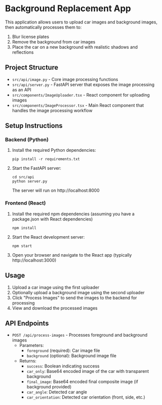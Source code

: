 # Background Replacement App

This application allows users to upload car images and background images, then automatically processes them to:
1. Blur license plates
2. Remove the background from car images
3. Place the car on a new background with realistic shadows and reflections

## Project Structure

- `src/api/image.py` - Core image processing functions
- `src/api/server.py` - FastAPI server that exposes the image processing as an API
- `src/components/ImageUploader.tsx` - React component for uploading images
- `src/components/ImageProcessor.tsx` - Main React component that handles the image processing workflow

## Setup Instructions

### Backend (Python)

1. Install the required Python dependencies:
   ```
   pip install -r requirements.txt
   ```

2. Start the FastAPI server:
   ```
   cd src/api
   python server.py
   ```
   The server will run on http://localhost:8000

### Frontend (React)

1. Install the required npm dependencies (assuming you have a package.json with React dependencies)
   ```
   npm install
   ```

2. Start the React development server:
   ```
   npm start
   ```

3. Open your browser and navigate to the React app (typically http://localhost:3000)

## Usage

1. Upload a car image using the first uploader
2. Optionally upload a background image using the second uploader
3. Click "Process Images" to send the images to the backend for processing
4. View and download the processed images

## API Endpoints

- `POST /api/process-images` - Processes foreground and background images
  - Parameters:
    - `foreground` (required): Car image file
    - `background` (optional): Background image file
  - Returns:
    - `success`: Boolean indicating success
    - `car_only`: Base64 encoded image of the car with transparent background
    - `final_image`: Base64 encoded final composite image (if background provided)
    - `car_angle`: Detected car angle
    - `car_orientation`: Detected car orientation (front, side, etc.)

